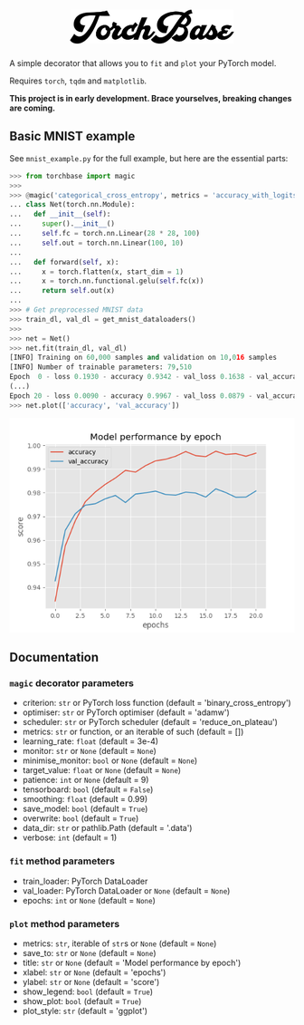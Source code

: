 <h1 align=center>
  <img alt="TorchBase" src="gfx/title.png" height=60px>
</h1>

A simple decorator that allows you to `fit` and `plot` your PyTorch model.

Requires `torch`, `tqdm` and `matplotlib`.

**This project is in early development. Brace yourselves, breaking changes are coming.**

## Basic MNIST example
See `mnist_example.py` for the full example, but here are the essential parts:

```python
>>> from torchbase import magic
>>> 
>>> @magic('categorical_cross_entropy', metrics = 'accuracy_with_logits')
... class Net(torch.nn.Module):
...   def __init__(self):
...     super().__init__()
...     self.fc = torch.nn.Linear(28 * 28, 100)
...     self.out = torch.nn.Linear(100, 10)
... 
...   def forward(self, x):
...     x = torch.flatten(x, start_dim = 1)
...     x = torch.nn.functional.gelu(self.fc(x))
...     return self.out(x)
... 
>>> # Get preprocessed MNIST data
>>> train_dl, val_dl = get_mnist_dataloaders()
>>> 
>>> net = Net()
>>> net.fit(train_dl, val_dl)
[INFO] Training on 60,000 samples and validation on 10,016 samples
[INFO] Number of trainable parameters: 79,510
Epoch  0 - loss 0.1930 - accuracy 0.9342 - val_loss 0.1638 - val_accuracy 0.9427: 100%|███████████████████████████████| 60000/60000 [00:08<00:00, 6695.25it/s]
(...)
Epoch 20 - loss 0.0090 - accuracy 0.9967 - val_loss 0.0879 - val_accuracy 0.9808: 100%|███████████████████████████████| 60000/60000 [00:08<00:00, 6921.11it/s]
>>> net.plot(['accuracy', 'val_accuracy'])
```
![Plot showing the accuracy and validation accuracy by epoch](gfx/mnist.png)

## Documentation

### `magic` decorator parameters
- criterion: `str` or PyTorch loss function (default = 'binary_cross_entropy')
- optimiser: `str` or PyTorch optimiser (default = 'adamw')
- scheduler: `str` or PyTorch scheduler (default = 'reduce_on_plateau')
- metrics: `str` or function, or an iterable of such (default = [])
- learning_rate: `float` (default = 3e-4)
- monitor: `str` or `None` (default = `None`)
- minimise_monitor: `bool` or `None` (default = `None`)
- target_value: `float` or `None` (default = `None`)
- patience: `int` or `None` (default = 9)
- tensorboard: `bool` (default = `False`)
- smoothing: `float` (default = 0.99)
- save_model: `bool` (default = `True`)
- overwrite: `bool` (default = `True`)
- data_dir: `str` or pathlib.Path (default = '.data')
- verbose: `int` (default = 1)

### `fit` method parameters
- train_loader: PyTorch DataLoader
- val_loader: PyTorch DataLoader or `None` (default = `None`)
- epochs: `int` or `None` (default = `None`)

### `plot` method parameters
- metrics: `str`, iterable of `str`s or `None` (default = `None`)
- save_to: `str` or `None` (default = `None`)
- title: `str` or `None` (default = 'Model performance by epoch')
- xlabel: `str` or `None` (default = 'epochs')
- ylabel: `str` or `None` (default = 'score')
- show_legend: `bool` (default = `True`)
- show_plot: `bool` (default = `True`)
- plot_style: `str` (default = 'ggplot')
